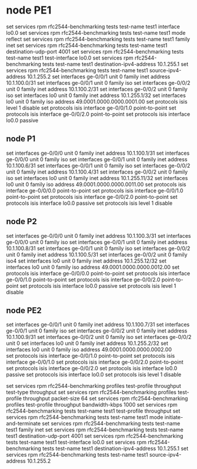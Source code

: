 # node PE1

set services rpm rfc2544-benchmarking tests test-name test1 interface lo0.0
set services rpm rfc2544-benchmarking tests test-name test1 mode reflect
set services rpm rfc2544-benchmarking tests test-name test1 family inet
set services rpm rfc2544-benchmarking tests test-name test1 destination-udp-port 4001
set services rpm rfc2544-benchmarking tests test-name test1 test-interface lo0.0
set services rpm rfc2544-benchmarking tests test-name test1 destination-ipv4-address 10.1.255.1
set services rpm rfc2544-benchmarking tests test-name test1 source-ipv4-address 10.1.255.2
set interfaces ge-0/0/1 unit 0 family inet address 10.1.100.0/31
set interfaces ge-0/0/1 unit 0 family iso
set interfaces ge-0/0/2 unit 0 family inet address 10.1.100.2/31
set interfaces ge-0/0/2 unit 0 family iso
set interfaces lo0 unit 0 family inet address 10.1.255.1/32
set interfaces lo0 unit 0 family iso address 49.0001.0000.0000.0001.00
set protocols isis level 1 disable 
set protocols isis interface ge-0/0/1.0 point-to-point
set protocols isis interface ge-0/0/2.0 point-to-point
set protocols isis interface lo0.0 passive


## node P1

set interfaces ge-0/0/0 unit 0 family inet address 10.1.100.1/31
set interfaces ge-0/0/0 unit 0 family iso
set interfaces ge-0/0/1 unit 0 family inet address 10.1.100.6/31
set interfaces ge-0/0/1 unit 0 family iso
set interfaces ge-0/0/2 unit 0 family inet address 10.1.100.4/31
set interfaces ge-0/0/2 unit 0 family iso
set interfaces lo0 unit 0 family inet address 10.1.255.11/32
set interfaces lo0 unit 0 family iso address 49.0001.0000.0000.0011.00
set protocols isis interface ge-0/0/0.0 point-to-point
set protocols isis interface ge-0/0/1.0 point-to-point
set protocols isis interface ge-0/0/2.0 point-to-point
set protocols isis interface lo0.0 passive
set protocols isis level 1 disable

## node P2
set interfaces ge-0/0/0 unit 0 family inet address 10.1.100.3/31
set interfaces ge-0/0/0 unit 0 family iso
set interfaces ge-0/0/1 unit 0 family inet address 10.1.100.8/31
set interfaces ge-0/0/1 unit 0 family iso
set interfaces ge-0/0/2 unit 0 family inet address 10.1.100.5/31
set interfaces ge-0/0/2 unit 0 family iso4
set interfaces lo0 unit 0 family inet address 10.1.255.12/32
set interfaces lo0 unit 0 family iso address 49.0001.0000.0000.0012.00
set protocols isis interface ge-0/0/0.0 point-to-point
set protocols isis interface ge-0/0/1.0 point-to-point
set protocols isis interface ge-0/0/2.0 point-to-point
set protocols isis interface lo0.0 passive
set protocols isis level 1 disable


## node PE2
set interfaces ge-0/0/1 unit 0 family inet address 10.1.100.7/31
set interfaces ge-0/0/1 unit 0 family iso
set interfaces ge-0/0/2 unit 0 family inet address 10.1.100.9/31
set interfaces ge-0/0/2 unit 0 family iso
set interfaces ge-0/0/2 unit 0
set interfaces lo0 unit 0 family inet address 10.1.255.2/32
set interfaces lo0 unit 0 family iso address 49.0001.0000.0000.0002.00     
set protocols isis interface ge-0/0/1.0 point-to-point
set protocols isis interface ge-0/0/1.0
set protocols isis interface ge-0/0/2.0 point-to-point
set protocols isis interface ge-0/0/2.0
set protocols isis interface lo0.0 passive
set protocols isis interface lo0.0
set protocols isis level 1 disable


set services rpm rfc2544-benchmarking profiles test-profile throughput test-type throughput
set services rpm rfc2544-benchmarking profiles test-profile throughput packet-size 64
set services rpm rfc2544-benchmarking profiles test-profile throughput bandwidth-kbps 1000
set services rpm rfc2544-benchmarking tests test-name test1 test-profile throughput
set services rpm rfc2544-benchmarking tests test-name test1 mode initiate-and-terminate
set services rpm rfc2544-benchmarking tests test-name test1 family inet
set services rpm rfc2544-benchmarking tests test-name test1 destination-udp-port 4001
set services rpm rfc2544-benchmarking tests test-name test1 test-interface lo0.0
set services rpm rfc2544-benchmarking tests test-name test1 destination-ipv4-address 10.1.255.1
set services rpm rfc2544-benchmarking tests test-name test1 source-ipv4-address 10.1.255.2


